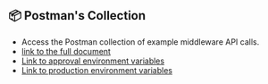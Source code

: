 ## 📦 Postman's Collection

- Access the Postman collection of example middleware API calls.
- [link to the full document](../../../postman/middlewareB2B_release_1.9.0.postman_collection.json)
- [Link to approval environment variables](../../../postman/env-stg.postman_environment.json)
- [Link to production environment variables](../../../postman/env-prd.postman_environment.json)
